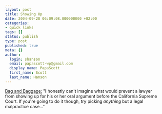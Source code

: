 ```yaml
---
layout: post
title: Showing Up
date: 2004-09-28 06:09:08.000000000 +02:00
categories:
- quick links
tags: []
status: publish
type: post
published: true
meta: {}
author:
  login: shanson
  email: papascott-wp@gmail.com
  display_name: PapaScott
  first_name: Scott
  last_name: Hanson
---
```

<p><a href="http://bgbg.blogspot.com/2004/09/showing-up-half-battle.html" title="Bag and Baggage - Denise Howell, appellate and intellectual property lawyer">Bag and Baggage:</a> "I honestly can't imagine what would prevent a lawyer from showing up for his or her oral argument before the California Supreme Court. If you're going to do it though, try picking <em>anything</em> but a legal malpractice case..."</p>
